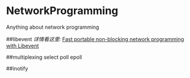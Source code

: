 # NetworkProgramming
Anything about network programming

##libevent
*详情看这里:* [Fast portable non-blocking network programming with Libevent](http://www.wangafu.net/~nickm/libevent-book/TOC.html)

##multiplexing
select
poll
epoll

##inotify
